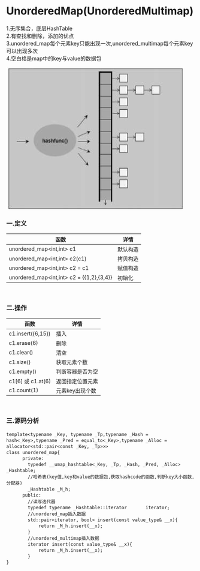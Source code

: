 # UnorderedMap(UnorderedMultimap)

1.无序集合，底层HashTable<br>
2.有查找和删除，添加的优点<br>
3.unordered_map每个元素key只能出现一次,unordered_multimap每个元素key可以出现多次<br>
4.空白格是map中的key与value的数据包

![](../../img/17.png)

### 一.定义

函数|详情
--|--
unordered_map<int,int\> c1|默认构造
unordered_map<int,int\> c2(c1)|拷贝构造
unordered_map<int,int\> c2 = c1|赋值构造
unordered_map<int,int\> c2 = {{1,2},{3,4}}|初始化

<br>

### 二.操作

函数|详情
--|--
c1.insert({6,15})|插入
c1.erase(6)|删除
c1.clear()|清空
c1.size()|获取元素个数
c1.empty()|判断容器是否为空
c1[6] 或 c1.at(6)|返回指定位置元素
c1.count(1)|元素key出现个数

<br>

### 三.源码分析

```
template<typename _Key, typename _Tp,typename _Hash = hash<_Key>,typename _Pred = equal_to<_Key>,typename _Alloc = allocator<std::pair<const _Key, _Tp>>>
class unordered_map{
      private:
        typedef __umap_hashtable<_Key, _Tp, _Hash, _Pred, _Alloc>  _Hashtable;
        //哈希表(key值,key和value的数据包,获取hashcode的函数,判断key大小函数,分配器)
        _Hashtable _M_h;
      public:
        //读写迭代器
        typedef typename _Hashtable::iterator		iterator;
        //unordered_map插入数据
        std::pair<iterator, bool> insert(const value_type& __x){
            return _M_h.insert(__x);
        }
        //unordered_multimap插入数据
        iterator insert(const value_type& __x){
            return _M_h.insert(__x);
        }
}
```
